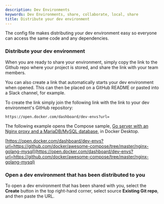```yaml
---
description: Dev Environments
keywords: Dev Environments, share, collaborate, local, share
title: Distribute your dev environment
---
```


The config file makes distributing your dev environment easy so everyone can access the same code and any dependencies.

### Distribute your dev environment

When you are ready to share your environment, simply copy the link to the Github repo where your project is stored, and share the link with your team members. 

You can also create a link that automatically starts your dev environment when opened. This can then be placed on a GitHub README or pasted into a Slack channel, for example. 

To create the link simply join the following link with the link to your dev environment's GitHub repository:

`https://open.docker.com/dashboard/dev-envs?url=`

The following example opens the Compose sample, [Go server with an Nginx proxy and a MariaDB/MySQL database](https://github.com/docker/awesome-compose/tree/master/nginx-golang-mysql), in Docker Desktop.

[https://open.docker.com/dashboard/dev-envs?url=https://github.com/docker/awesome-compose/tree/master/nginx-golang-mysql](https://open.docker.com/dashboard/dev-envs?url=https://github.com/docker/awesome-compose/tree/master/nginx-golang-mysql)

### Open a dev environment that has been distributed to you

To open a dev environment that has been shared with you, select the **Create** button in the top right-hand corner, select source **Existing Git repo**, and then paste the URL.
